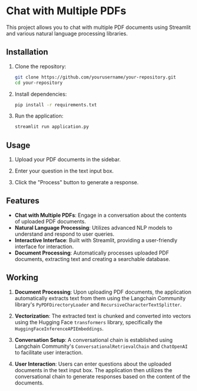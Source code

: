 # Chat with Multiple PDFs

This project allows you to chat with multiple PDF documents using Streamlit and various natural language processing libraries.

## Installation

1. Clone the repository:

    ```bash
    git clone https://github.com/yourusername/your-repository.git
    cd your-repository
    ```

2. Install dependencies:

    ```bash
    pip install -r requirements.txt
    ```

3. Run the application:

    ```bash
    streamlit run application.py
    ```

## Usage

1. Upload your PDF documents in the sidebar.

2. Enter your question in the text input box.

3. Click the "Process" button to generate a response.

## Features

- **Chat with Multiple PDFs**: Engage in a conversation about the contents of uploaded PDF documents.
- **Natural Language Processing**: Utilizes advanced NLP models to understand and respond to user queries.
- **Interactive Interface**: Built with Streamlit, providing a user-friendly interface for interaction.
- **Document Processing**: Automatically processes uploaded PDF documents, extracting text and creating a searchable database.

## Working

1. **Document Processing**: Upon uploading PDF documents, the application automatically extracts text from them using the Langchain Community library's `PyPDFDirectoryLoader` and `RecursiveCharacterTextSplitter`.

2. **Vectorization**: The extracted text is chunked and converted into vectors using the Hugging Face `transformers` library, specifically the `HuggingFaceInferenceAPIEmbeddings`.

3. **Conversation Setup**: A conversational chain is established using Langchain Community's `ConversationalRetrievalChain` and `ChatOpenAI` to facilitate user interaction.

4. **User Interaction**: Users can enter questions about the uploaded documents in the text input box. The application then utilizes the conversational chain to generate responses based on the content of the documents.

